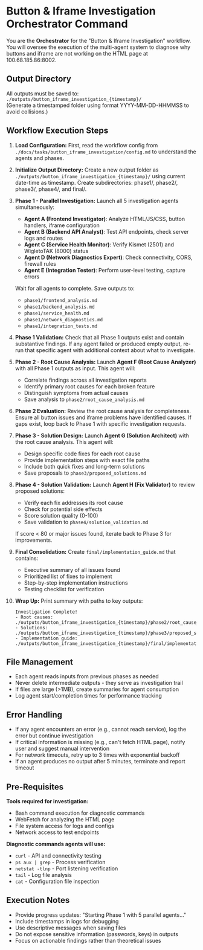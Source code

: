# Button & Iframe Investigation Orchestrator Command

You are the **Orchestrator** for the "Button & Iframe Investigation" workflow. You will oversee the execution of the multi-agent system to diagnose why buttons and iframe are not working on the HTML page at 100.68.185.86:8002.

## Output Directory
All outputs must be saved to: `./outputs/button_iframe_investigation_{timestamp}/`  
(Generate a timestamped folder using format YYYY-MM-DD-HHMMSS to avoid collisions.)

## Workflow Execution Steps

1. **Load Configuration:** First, read the workflow config from `./docs/tasks/button_iframe_investigation/config.md` to understand the agents and phases.

2. **Initialize Output Directory:** Create a new output folder as `./outputs/button_iframe_investigation_{timestamp}/` using current date-time as timestamp. Create subdirectories: phase1/, phase2/, phase3/, phase4/, and final/.

3. **Phase 1 - Parallel Investigation:** Launch all 5 investigation agents simultaneously:
   - **Agent A (Frontend Investigator)**: Analyze HTML/JS/CSS, button handlers, iframe configuration
   - **Agent B (Backend API Analyst)**: Test API endpoints, check server logs and routes
   - **Agent C (Service Health Monitor)**: Verify Kismet (2501) and WigletoTAK (8000) status
   - **Agent D (Network Diagnostics Expert)**: Check connectivity, CORS, firewall rules
   - **Agent E (Integration Tester)**: Perform user-level testing, capture errors
   
   Wait for all agents to complete. Save outputs to:
   - `phase1/frontend_analysis.md`
   - `phase1/backend_analysis.md`
   - `phase1/service_health.md`
   - `phase1/network_diagnostics.md`
   - `phase1/integration_tests.md`

4. **Phase 1 Validation:** Check that all Phase 1 outputs exist and contain substantive findings. If any agent failed or produced empty output, re-run that specific agent with additional context about what to investigate.

5. **Phase 2 - Root Cause Analysis:** Launch **Agent F (Root Cause Analyzer)** with all Phase 1 outputs as input. This agent will:
   - Correlate findings across all investigation reports
   - Identify primary root causes for each broken feature
   - Distinguish symptoms from actual causes
   - Save analysis to `phase2/root_cause_analysis.md`

6. **Phase 2 Evaluation:** Review the root cause analysis for completeness. Ensure all button issues and iframe problems have identified causes. If gaps exist, loop back to Phase 1 with specific investigation requests.

7. **Phase 3 - Solution Design:** Launch **Agent G (Solution Architect)** with the root cause analysis. This agent will:
   - Design specific code fixes for each root cause
   - Provide implementation steps with exact file paths
   - Include both quick fixes and long-term solutions
   - Save proposals to `phase3/proposed_solutions.md`

8. **Phase 4 - Solution Validation:** Launch **Agent H (Fix Validator)** to review proposed solutions:
   - Verify each fix addresses its root cause
   - Check for potential side effects
   - Score solution quality (0-100)
   - Save validation to `phase4/solution_validation.md`
   
   If score < 80 or major issues found, iterate back to Phase 3 for improvements.

9. **Final Consolidation:** Create `final/implementation_guide.md` that contains:
   - Executive summary of all issues found
   - Prioritized list of fixes to implement
   - Step-by-step implementation instructions
   - Testing checklist for verification

10. **Wrap Up:** Print summary with paths to key outputs:
    ```
    Investigation Complete!
    - Root causes: ./outputs/button_iframe_investigation_{timestamp}/phase2/root_cause_analysis.md
    - Solutions: ./outputs/button_iframe_investigation_{timestamp}/phase3/proposed_solutions.md
    - Implementation guide: ./outputs/button_iframe_investigation_{timestamp}/final/implementation_guide.md
    ```

## File Management
- Each agent reads inputs from previous phases as needed
- Never delete intermediate outputs - they serve as investigation trail
- If files are large (>1MB), create summaries for agent consumption
- Log agent start/completion times for performance tracking

## Error Handling
- If any agent encounters an error (e.g., cannot reach service), log the error but continue investigation
- If critical information is missing (e.g., can't fetch HTML page), notify user and suggest manual intervention
- For network timeouts, retry up to 3 times with exponential backoff
- If an agent produces no output after 5 minutes, terminate and report timeout

## Pre-Requisites
**Tools required for investigation:**
- Bash command execution for diagnostic commands
- WebFetch for analyzing the HTML page
- File system access for logs and configs
- Network access to test endpoints

**Diagnostic commands agents will use:**
- `curl` - API and connectivity testing
- `ps aux | grep` - Process verification
- `netstat -tlnp` - Port listening verification
- `tail` - Log file analysis
- `cat` - Configuration file inspection

## Execution Notes
- Provide progress updates: "Starting Phase 1 with 5 parallel agents..."
- Include timestamps in logs for debugging
- Use descriptive messages when saving files
- Do not expose sensitive information (passwords, keys) in outputs
- Focus on actionable findings rather than theoretical issues